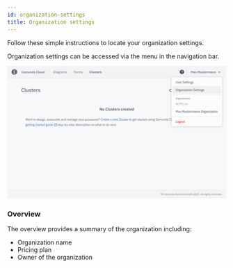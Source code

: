 ```yaml
---
id: organization-settings
title: Organization settings
---
```


Follow these simple instructions to locate your organization settings.

Organization settings can be accessed via the menu in the navigation bar.

![avatar-menue](./img/avatar-menue.png)

### Overview

The overview provides a summary of the organization including:

- Organization name
- Pricing plan
- Owner of the organization
